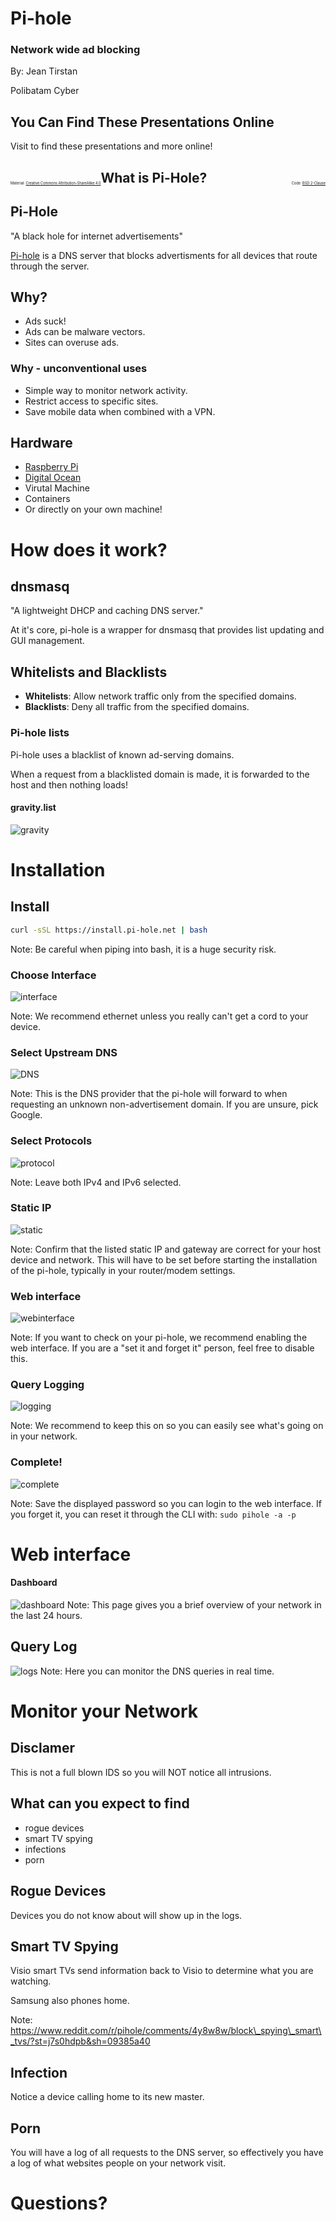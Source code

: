 # Pi-hole
### Network wide ad blocking

By: Jean Tirstan

Polibatam Cyber


## You Can Find These Presentations Online

Visit []() to find these presentations and more online!

<span style="padding-top: 6em; font-size: 0.4em; float: left;">Material: <a href="https://tldrlegal.com/license/creative-commons-attribution-sharealike-4.0-international-(cc-by-sa-4.0)">Creative Commons Attribution-ShareAlike 4.0</a></span><span style="padding-top: 6em; font-size: 0.4em; float: right;">Code: <a href="https://tldrlegal.com/license/bsd-2-clause-license-(freebsd)">BSD 2-Clause</a></span>



## What is Pi-Hole?


## Pi-Hole

"A black hole for internet advertisements"

[Pi-hole](https://pi-hole.net/) is a DNS server that blocks advertisments for all devices that
route through the server.


## Why?

* Ads suck!
* Ads can be malware vectors.
* Sites can overuse ads.


### Why - unconventional uses

* Simple way to monitor network activity.
* Restrict access to specific sites.
* Save mobile data when combined with a VPN.


## Hardware

* [Raspberry Pi](https://www.raspberrypi.org/)
* [Digital Ocean](https://digitalocean.com)
* Virutal Machine
* Containers
* Or directly on your own machine!



# How does it work?


## dnsmasq

"A lightweight DHCP and caching DNS server."

At it's core, pi-hole is a wrapper for dnsmasq that provides list updating
and GUI management.


## Whitelists and Blacklists

* **Whitelists**: Allow network traffic only from the specified domains.
* **Blacklists**: Deny all traffic from the specified domains.


### Pi-hole lists

Pi-hole uses a blacklist of known ad-serving domains.

When a request from a blacklisted domain is made, it is forwarded to the
host and then nothing loads!


#### gravity.list

![gravity](gravity.png)



# Installation


## Install

```bash
curl -sSL https://install.pi-hole.net | bash
```

Note:
Be careful when piping into bash, it is a huge security risk.


### Choose Interface

![interface](interface.png)

Note:
We recommend ethernet unless you really can't get a cord to your device.


### Select Upstream DNS

![DNS](dns.png)

Note:
This is the DNS provider that the pi-hole will forward to when requesting
an unknown non-advertisement domain. If you are unsure, pick Google.


### Select Protocols

![protocol](protocol.png)

Note:
Leave both IPv4 and IPv6 selected.


### Static IP

![static](static.png)

Note:
Confirm that the listed static IP and gateway are correct for your host device and network.
This will have to be set before starting the installation of the pi-hole, typically in your router/modem settings.


### Web interface

![webinterface](webinterface.png)

Note:
If you want to check on your pi-hole, we recommend enabling the web
interface. If you are a "set it and forget it" person, feel free to disable this.


### Query Logging

![logging](logging.png)

Note:
We recommend to keep this on so you can easily see what's going on in your
network.


### Complete!

![complete](complete.png)

Note:
Save the displayed password so you can login to the web interface. If you
forget it, you can reset it through the CLI with: `sudo pihole -a -p`



# Web interface


#### Dashboard

![dashboard](dashboard.png)
Note:
This page gives you a brief overview of your network in the last 24
hours.


## Query Log

![logs](logs.png)
Note:
Here you can monitor the DNS queries in real time.



# Monitor your Network


## Disclamer

This is not a full blown IDS so you will NOT notice all intrusions.


## What can you expect to find

* rogue devices
* smart TV spying
* infections
* porn


## Rogue Devices

Devices you do not know about will show up in the logs.


## Smart TV Spying

Visio smart TVs send information back to Visio to determine what you are watching.

Samsung also phones home.

Note:
https://www.reddit.com/r/pihole/comments/4y8w8w/block\_spying\_smart\_tvs/?st=j7s0hdpb&sh=09385a40


## Infection

Notice a device calling home to its new master.


## Porn

You will have a log of all requests to the DNS server,
so effectively you have a log of what websites people on your network visit. 



# Questions?

